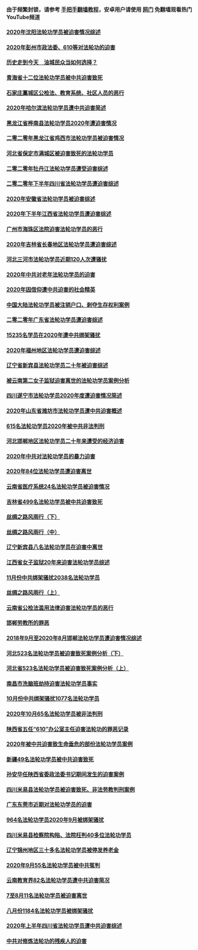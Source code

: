 #### 由于频繁封锁，请参考 [手把手翻墙教程](https://github.com/gfw-breaker/guides/wiki/)，安卓用户请使用 [网门](https://github.com/gfw-breaker/nogfw/blob/master/dl.md?t=01271600) 免翻墙观看热门YouTube频道 

#### [2020年沈阳法轮功学员被迫害情况综述](../pages/328/419088.md?t=01271600) 

#### [2020年彭州市政法委、610等对法轮功的迫害](../pages/328/419092.md?t=01271600) 

#### [历史走到今天　油城民众当如何选择？](../pages/328/419084.md?t=01271600) 

#### [青海省十二位法轮功学员被中共迫害致死](../pages/328/419002.md?t=01271600) 

#### [石家庄藁城区公检法、教育系统、社区人员的恶行](../pages/328/419000.md?t=01271600) 

#### [2020年哈尔滨法轮功学员遭中共迫害简述](../pages/328/418966.md?t=01271600) 

#### [黑龙江省桦南县法轮功学员2020年遭迫害情况](../pages/328/418993.md?t=01271600) 

#### [二零二零年黑龙江省鸡西市法轮功学员被迫害情况](../pages/328/418957.md?t=01271600) 

#### [河北省保定市满城区被迫害致死的法轮功学员](../pages/328/418806.md?t=01271600) 

#### [二零二零年牡丹江法轮功学员遭受迫害综述](../pages/328/418822.md?t=01271600) 

#### [二零二零年下半年四川省法轮功学员遭迫害综述](../pages/328/418762.md?t=01271600) 

#### [2020年安徽省法轮功学员被迫害综述](../pages/328/418751.md?t=01271600) 

#### [2020年下半年江西省法轮功学员遭迫害综述](../pages/328/418732.md?t=01271600) 

#### [广州市海珠区法院迫害法轮功学员的恶行](../pages/328/418722.md?t=01271600) 

#### [2020年吉林省长春地区法轮功学员遭迫害综述](../pages/328/418422.md?t=01271600) 

#### [河北三河市法轮功学员近期120人次遭骚扰](../pages/328/418620.md?t=01271600) 

#### [2020年中共对老年法轮功学员的迫害](../pages/328/418627.md?t=01271600) 

#### [2020年因信仰遭中共迫害的社会精英](../pages/328/418601.md?t=01271600) 

#### [中国大陆法轮功学员被注销户口、剥夺生存权利案例](../pages/328/418575.md?t=01271600) 

#### [二零二零年广东省法轮功学员遭迫害综述](../pages/328/418452.md?t=01271600) 

#### [15235名学员在2020年遭中共绑架骚扰](../pages/328/418447.md?t=01271600) 

#### [2020年福州地区法轮功学员遭迫害综述](../pages/328/418352.md?t=01271600) 

#### [辽宁省新宾县法轮功学员二十年被迫害综述](../pages/328/418318.md?t=01271600) 

#### [被云南第二女子监狱迫害离世的法轮功学员案例分析](../pages/328/417986.md?t=01271600) 

#### [四川遂宁市法轮功学员2020年度遭迫害情况简述](../pages/328/418083.md?t=01271600) 

#### [2020年山东省潍坊市法轮功学员遭中共迫害概述](../pages/328/418128.md?t=01271600) 

#### [615名法轮功学员2020年被中共非法判刑](../pages/328/418123.md?t=01271600) 

#### [河北邯郸地区法轮功学员二十年来遭受的经济迫害](../pages/328/417554.md?t=01271600) 

#### [2020年中共对法轮功学员的暴力迫害](../pages/328/416854.md?t=01271600) 

#### [2020年84位法轮功学员遭迫害离世](../pages/328/416947.md?t=01271600) 

#### [云南省医疗系统24名法轮功学员被迫害情况](../pages/328/416978.md?t=01271600) 

#### [吉林省499名法轮功学员被中共迫害致死](../pages/328/416519.md?t=01271600) 

#### [丝绸之路风雨行（下）](../pages/328/416166.md?t=01271600) 

#### [丝绸之路风雨行（中）](../pages/328/416165.md?t=01271600) 

#### [辽宁新宾县八名法轮功学员在迫害中离世](../pages/328/416383.md?t=01271600) 

#### [江西省女子监狱20年来迫害法轮功学员综述](../pages/328/416327.md?t=01271600) 

#### [11月份中共绑架骚扰2038名法轮功学员](../pages/328/416210.md?t=01271600) 

#### [丝绸之路风雨行（上）](../pages/328/416167.md?t=01271600) 

#### [云南省公检法滥用法律迫害法轮功学员的恶行](../pages/328/416012.md?t=01271600) 

#### [邯郸劳教所的罪恶](../pages/328/415894.md?t=01271600) 

#### [2018年9月至2020年8月邯郸法轮功学员遭迫害情况综述](../pages/328/415563.md?t=01271600) 

#### [河北523名法轮功学员被迫害致死案例分析（下）](../pages/328/414942.md?t=01271600) 

#### [河北省523名法轮功学员被迫害致死案例分析（上）](../pages/328/414941.md?t=01271600) 

#### [南昌市洗脑班劫持迫害法轮功学员事实](../pages/328/415048.md?t=01271600) 

#### [10月份中共绑架骚扰1077名法轮功学员](../pages/328/414995.md?t=01271600) 

#### [2020年10月65名法轮功学员被非法判刑](../pages/328/414617.md?t=01271600) 

#### [陕西省五任“610”办公室主任迫害法轮功的罪恶记录](../pages/328/414486.md?t=01271600) 

#### [2020年被中共迫害致生命垂危的部份法轮功学员案例](../pages/328/414427.md?t=01271600) 

#### [新疆49名法轮功学员被中共迫害致死](../pages/328/414290.md?t=01271600) 

#### [孙安华任陕西省委政法委书记期间发生的迫害案例](../pages/328/414015.md?t=01271600) 

#### [四川米易县法轮功学员被迫害致死、非法劳教判刑案例](../pages/328/413847.md?t=01271600) 

#### [广东东莞市近期对法轮功学员的迫害](../pages/328/413888.md?t=01271600) 

#### [964名法轮功学员2020年9月被绑架骚扰](../pages/328/413838.md?t=01271600) 

#### [四川米易县检察院构陷、法院枉判40多位法轮功学员](../pages/328/413691.md?t=01271600) 

#### [辽宁锦州地区三十多名法轮功学员被停发养老金](../pages/328/413687.md?t=01271600) 

#### [2020年9月55名法轮功学员被中共冤判](../pages/328/413572.md?t=01271600) 

#### [云南教育界82名法轮功学员遭中共迫害简况](../pages/328/413422.md?t=01271600) 

#### [7至8月11名法轮功学员被迫害离世](../pages/328/412209.md?t=01271600) 

#### [八月份1184名法轮功学员被绑架骚扰](../pages/328/411862.md?t=01271600) 

#### [2020年上半年四川省法轮功学员遭中共迫害综述](../pages/328/411824.md?t=01271600) 

#### [中共对修炼法轮功的残疾人的迫害](../pages/328/411557.md?t=01271600) 

